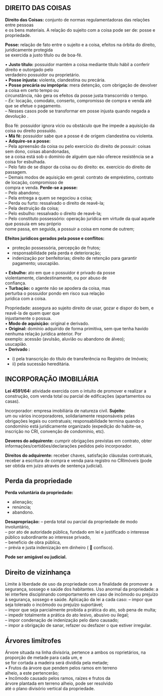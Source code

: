 ## DIREITO DAS COISAS

**Direito das Coisas:** conjunto de normas   regulamentadoras das relações entre pessoas  
e os bens materiais.   A relação do sujeito com a coisa pode ser de:  posse e propriedade.

**Posse:** relação de fato entre o sujeito e a coisa,  efeitos na órbita do direito, juridicamente protegida  
se exercida a justo título ou de boa-fé.  

• **Justo título:** possuidor mantém a coisa mediante  título hábil a conferir direito e outorgado pelo  
verdadeiro possuidor ou proprietário.  
• **Posse injusta:** violenta, clandestina ou precária.  
• **Posse precária ou imprópria:** mera detenção, com  obrigação de devolver a coisa em certo tempo ou  
circunstância, não gera os efeitos da posse justa  transcorrido o tempo.  
– *Ex:* locação, comodato, conserto, compromisso de  compra e venda até que se efetue o pagamento.  
– Nesses casos pode se transformar em posse  injusta quando negada a devolução .

Boa fé: possuidor ignora vício ou obstáculo que lhe  impede a aquisição da coisa ou direito possuído.  
• **Má fé:** possuidor sabe que a posse é de origem  clandestina ou violenta.  
• **Adquire-se a posse:**  
– Pela apreensão da coisa ou pelo exercício do direito  de possuir: coisas sem dono, coisas abandonadas,  
se a coisa está sob o domínio de alguém que não  oferece resistência se a coisa for esbulhada.  
– Pelo fato de se dispor da coisa ou do direito: ex.  exercício do direito de passagem.  
– Demais modos de aquisição em geral: contrato de  empréstimo, contrato de locação, compromisso de  
compra e venda.
**Perde-se a posse:**  
– Pelo abandono;  
– Pela entrega a quem se negociou a coisa;  
– Perda ou furto: ressalvado o direito de reavê-la;  
– Pela destruição da coisa;  
– Pelo esbulho: ressalvado o direito de reavê-la;  
– Pelo constituto possessório: operação jurídica em  virtude da qual aquele que possuía em seu próprio  
nome passa, em seguida, a possuir a coisa em  nome de outrem;

**Efeitos jurídicos gerados pela posse e conflitos:**  

 - proteção possessória, percepção de frutos;
 - responsabilidade pela perda e deterioração;
 - indenização por benfeitorias; direito de retenção para  garantir pagamento; usucapião.

• **Esbulho:** ato em que o possuidor é privado da posse  
violentamente, clandestinamente, ou por abuso de  
confiança.  
• **Turbação:** o agente não se apodera da coisa, mas  
perturba o possuidor pondo em risco sua relação  
jurídica com a coisa.

Propriedade: assegura ao sujeito direito de usar, gozar  e dispor do bem, e reavê-la de quem quer que  
injustamente o possua.  
• **Modo de aquisição:** original e derivado.  
• **Original:** domínio adquirido de forma primitiva, sem que  tenha havido nenhuma relação jurídica anterior. Por  
exemplo: acessão (avulsão, aluvião ou abandono de álveo);  
usucapião.  
• **Derivado :** 
 - i) pela transcrição do título de transferência   no Registro de
   Imóveis;
 - ii) pela sucessão hereditária.


## INCORPORAÇÃO IMOBILIÁRIA

**Lei 4591/64:** atividade exercida com o intuito de promover e  realizar a construção, com venda total ou parcial de  edificações (apartamentos ou casas).

Incorporador: empresa imobiliária de natureza civil. **Sujeito:**  
um ou vários incorporadores, solidariamente responsáveis  pelas obrigações legais ou contratuais; responsabilidade  termina quando o condomínio está juridicamente organizado  (expedição do habite-se, inscrição no CRI, convenção de  condomínio, etc).

**Deveres do adquirente:** cumprir obrigações previstas em  contrato, obter informações/certidões/declarações pedidos  pelo incorporador.

**Direitos do adquirente:** receber chaves, satisfação cláusulas  contratuais, receber a escritura de compra e venda para  registro no CRImóveis (pode ser obtida em juízo através de  sentença judicial).

## Perda da propriedade

**Perda voluntária da propriedade:** 

 - alienação;
 - renúncia;
 - abandono.

**Desapropriação:**
– perda total ou parcial da propriedade de modo  involuntário,  
– por ato de autoridade pública, fundado em lei e  justificado o interesse público subordinante ao interesse  privado,  
– beneficio de obra pública,  
– prévia e justa indenização em dinheiro (  confisco).

**Pode ser amigável ou judicial.**

## Direito de vizinhança

Limite à liberdade de uso da propriedade com a finalidade de promover a segurança, sossego e saúde dos habitantes.
Uso anormal da propriedade: a lei interfere  disciplinando comportamento em caso de incômodo  ou prejuízo à segurança, sossego e saúde.
Aplicação da lei a cada caso:
– impor que seja tolerado o incômodo ou prejuízo  suportável;  
– impor que seja parcialmente proibida a prática do ato,  sob pena de multa;  
– impedir totalmente a prática do ato lesivo, abusivo ou  ilegal;  
– impor condenação de indenização pelo dano causado;  
– impor a obrigação de sanar, refazer ou desfazer o que  estiver irregular.

## Árvores limítrofes
Árvore situada na linha divisória, pertence a ambos os roprietários, na proporção de metade para cada um, e  
se for cortada a madeira será dividida pela metade;  
• Frutos da árvore que pendem pelos ramos em terreno  
alheio, a este pertencerão;  
• Incômodo causado pelos ramos, raízes e frutos da  
árvore plantada em terreno alheio, pode ser resolvido  
até o plano divisório vertical da propriedade.

<!--stackedit_data:
eyJoaXN0b3J5IjpbMjA2Mzc3ODgxMiwxNzU0NDIwMTEyXX0=
-->